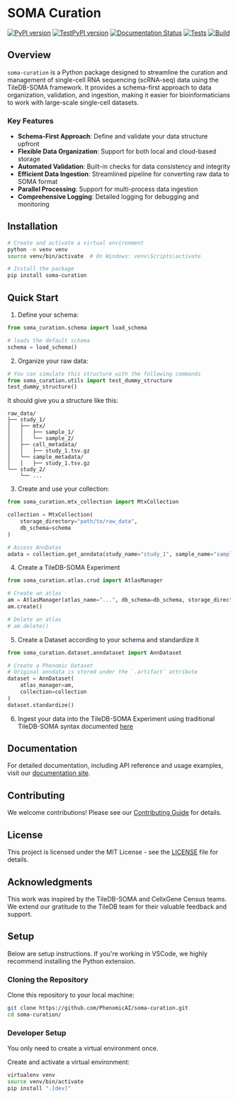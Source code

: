 # SOMA Curation

[![PyPI version](https://badge.fury.io/py/soma-curation.svg)](https://badge.fury.io/py/soma-curation)
[![TestPyPI version](https://img.shields.io/badge/TestPyPI-pre--releases-blue)](https://test.pypi.org/project/soma-curation/)
[![Documentation Status](https://img.shields.io/github/actions/workflow/status/PhenomicAI/soma-curation/docs.yml?label=docs)](https://github.com/PhenomicAI/soma-curation/actions/workflows/docs.yml)
[![Tests](https://img.shields.io/github/actions/workflow/status/PhenomicAI/soma-curation/test.yml?label=tests)](https://github.com/PhenomicAI/soma-curation/actions/workflows/test.yml)
[![Build](https://img.shields.io/github/actions/workflow/status/PhenomicAI/soma-curation/build.yml?label=build)](https://github.com/PhenomicAI/soma-curation/actions/workflows/build.yml)

## Overview

`soma-curation` is a Python package designed to streamline the curation and management of single-cell RNA sequencing (scRNA-seq) data using the TileDB-SOMA framework. It provides a schema-first approach to data organization, validation, and ingestion, making it easier for bioinformaticians to work with large-scale single-cell datasets.

### Key Features

- **Schema-First Approach**: Define and validate your data structure upfront
- **Flexible Data Organization**: Support for both local and cloud-based storage
- **Automated Validation**: Built-in checks for data consistency and integrity
- **Efficient Data Ingestion**: Streamlined pipeline for converting raw data to SOMA format
- **Parallel Processing**: Support for multi-process data ingestion
- **Comprehensive Logging**: Detailed logging for debugging and monitoring

## Installation

```bash
# Create and activate a virtual environment
python -m venv venv
source venv/bin/activate  # On Windows: venv\Scripts\activate

# Install the package
pip install soma-curation
```

## Quick Start

1. Define your schema:

```python
from soma_curation.schema import load_schema

# loads the default schema
schema = load_schema()
```

2. Organize your raw data:

```python
# You can simulate this structure with the following commands
from soma_curation.utils import test_dummy_structure
test_dummy_structure()
```

It should give you a structure like this:

```
raw_data/
├── study_1/
│   ├── mtx/
│   │   ├── sample_1/
│   │   └── sample_2/
│   ├── cell_metadata/
│   │   ├── study_1.tsv.gz
│   └── sample_metadata/
│   │   ├── study_1.tsv.gz
└── study_2/
    └── ...
```

3. Create and use your collection:

```python
from soma_curation.mtx_collection import MtxCollection

collection = MtxCollection(
    storage_directory="path/to/raw_data",
    db_schema=schema
)

# Access AnnDatas
adata = collection.get_anndata(study_name="study_1", sample_name="sample_1")
```

4. Create a TileDB-SOMA Experiment

```python
from soma_curation.atlas.crud import AtlasManager

# Create an atlas
am = AtlasManager(atlas_name="...", db_schema=db_schema, storage_directory="...")
am.create()

# Delete an atlas
# am.delete()
```

5. Create a Dataset according to your schema and standardize it

```python
from soma_curation.dataset.anndataset import AnnDataset

# Create a Phenomic Dataset
# Original anndata is stored under the `.artifact` attribute
dataset = AnnDataset(
    atlas_manager=am,
    collection=collection
)
dataset.standardize()
```

6. Ingest your data into the TileDB-SOMA Experiment using traditional TileDB-SOMA syntax documented [here](https://documentation.cloud.tiledb.com/academy/structure/life-sciences/single-cell/tutorials/data-ingestion/)

## Documentation

For detailed documentation, including API reference and usage examples, visit our [documentation site](https://phenomicai.github.io/soma-curation/).

## Contributing

We welcome contributions! Please see our [Contributing Guide](CONTRIBUTING.md) for details.

## License

This project is licensed under the MIT License - see the [LICENSE](LICENSE) file for details.

## Acknowledgments

This work was inspired by the TileDB-SOMA and CellxGene Census teams. We extend our gratitude to the TileDB team for their valuable feedback and support.

## Setup

Below are setup instructions. If you're working in VSCode, we highly recommend installing the Python extension.

### Cloning the Repository

Clone this repository to your local machine:

```bash
git clone https://github.com/PhenomicAI/soma-curation.git
cd soma-curation/
```

### Developer Setup

You only need to create a virtual environment once.

Create and activate a virtual environment:

```bash
virtualenv venv
source venv/bin/activate
pip install ".[dev]"
```
